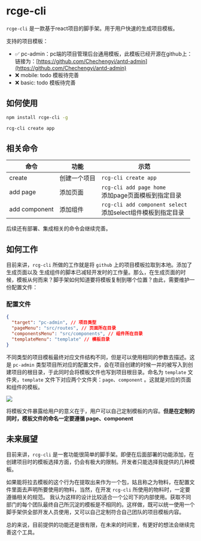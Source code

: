 # rcge-cli
`rcge-cli` 是一款基于react项目的脚手架。用于用户快速的生成项目模板。

支持的项目模板：
- ✅ pc-admin：pc端的项目管理后台通用模板，此模板已经开源在github上：链接为：[https://github.com/Chechengyi/antd-admin](https://github.com/Chechengyi/antd-admin)
- ❌ mobile: todo 模板待完善
- ❌ basic: todo  模板待完善

## 如何使用
```bash
npm install rcge-cli -g

rcg-cli create app
```

## 相关命令

| 命令          | 功能         | 示范                                                         |
| ------------- | ------------ | ------------------------------------------------------------ |
| create        | 创建一个项目 | `rcg-cli create app`                                         |
| add page      | 添加页面     | `rcg-cli add page home `  <br />添加page页面模板到指定目录   |
| add component | 添加组件     | `rcg-cli add component select`<br />添加select组件模板到指定目录 |

后续还有部署、集成相关的命令会继续完善。

## 如何工作

目前来讲，`rcg-cli` 所做的工作就是将 `github` 上的项目模板拉取到本地。添加了 生成页面以及 生成组件的脚本已减轻开发时的工作量。那么，在生成页面的时候，模板从何而来？脚手架如何知道要将模板复制到哪个位置？由此，需要维护一份配置文件：

### 配置文件

```json
{
  "target": "pc-admin", // 项目类型
  "pageMenu": "src/routes", // 页面所在目录
  "componentsMenu": "src/components", // 组件所在目录
  "templateMenu": "template" // 模板目录
}
```

不同类型的项目模板最终对应文件结构不同，但是可以使用相同的参数去描述。这是 `pc-admin` 类型项目所对应的配置文件，会在项目创建的时候一并的被写入到创建项目的根目录，于此同时会将模板文件也写到项目根目录。命名为 `template` 文件夹，`template` 文件下对应两个文件夹：`page`、`component` 。这就是对应的页面和组件的模板。

![](https://s3.ax1x.com/2020/11/14/DPtwWV.png)

将模板文件暴露给用户的意义在于，用户可以自己定制模板的内容。**但是在定制的同时，模板文件的命名一定要遵循 page、component**

## 未来展望

目前来讲，`rcg-cli` 是一套功能很简单的脚手架。即便在后面部署的功能添加，在创建项目时的模板选择方面，仍会有极大的限制。开发者只能选择我提供的几种模板。

如果能将拉去模板的这个行为在提取出来作为一个包，姑且称之为物料，在配置文件里面去声明所要使用的物料，当然，在开发 `rcg-cli` 所使用的物料时，一定要遵循相关的规范。 我认为这样的设计比较适合一个公司下的内部使用。获取不同部门的每个团队最终自己所沉淀的模板是不相同的。这样做，既可以统一使用一个脚手架供全部开发人员使用，又可以自己定制符合自己团队的项目模板内容。

总的来说，目前提供的功能还是很有限，在未来的时间里，有更好的想法会继续完善这个工具。

